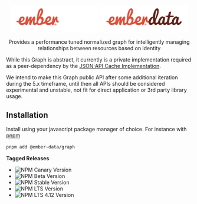 <p align="center">
  <img
    class="project-logo"
    src="./logos/ember-data-logo-dark.svg#gh-dark-mode-only"
    alt="EmberData Graph"
    width="240px"
    title="EmberData Graph"
    />
  <img
    class="project-logo"
    src="./logos/ember-data-logo-light.svg#gh-light-mode-only"
    alt="EmberData Graph"
    width="240px"
    title="EmberData Graph"
    />
</p>

<p align="center">Provides a performance tuned normalized graph for intelligently managing relationships between resources based on identity</p>

While this Graph is abstract, it currently is a private implementation required as a peer-dependency by the [JSON:API Cache Implementation](https://github.com/warp-drive-data/warp-drive/tree/main/packages/json-api).

We intend to make this Graph public API after some additional iteration during the 5.x timeframe, until then all APIs should be considered experimental and unstable, not fit for direct application or 3rd party library usage.

## Installation

Install using your javascript package manager of choice. For instance with [pnpm](https://pnpm.io/)

```sh
pnpm add @ember-data/graph
```

**Tagged Releases**

- ![NPM Canary Version](https://img.shields.io/npm/v/%40ember-data/graph/canary?label=%40canary&color=FFBF00)
- ![NPM Beta Version](https://img.shields.io/npm/v/%40ember-data/graph/beta?label=%40beta&color=ff00ff)
- ![NPM Stable Version](https://img.shields.io/npm/v/%40ember-data/graph/latest?label=%40latest&color=90EE90)
- ![NPM LTS Version](https://img.shields.io/npm/v/%40ember-data/graph/lts?label=%40lts&color=0096FF)
- ![NPM LTS 4.12 Version](https://img.shields.io/npm/v/%40ember-data/graph/lts-4-12?label=%40lts-4-12&color=bbbbbb)
